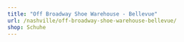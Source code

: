 ```yaml
---
title: "Off Broadway Shoe Warehouse - Bellevue"
url: /nashville/off-broadway-shoe-warehouse-bellevue/
shop: Schuhe
---
```

